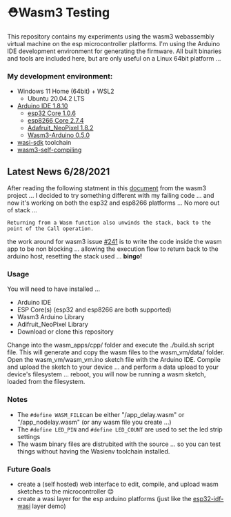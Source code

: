 # ⛑Wasm3 Testing #
This repository contains my experiments using the wasm3 webassembly virtual machine on the esp microcontroller platforms. I'm using the Arduino IDE development environment for generating the firmware. All built binaries and tools are included here, but are only useful on a Linux 64bit platform ...

### My development environment:
* Windows 11 Home (64bit) + WSL2 
  * Ubuntu 20.04.2 LTS 
* [Arduino IDE 1.8.10](https://github.com/arduino/arduino-ide)
  * [esp32 Core 1.0.6](https://github.com/espressif/arduino-esp32)
  * [esp8266 Core 2.7.4](https://github.com/esp8266/Arduino)
  * [Adafruit_NeoPixel 1.8.2](https://github.com/adafruit/Adafruit_NeoPixel) 
  * [Wasm3-Arduino 0.5.0](https://github.com/wasm3/wasm3-arduino)
* [wasi-sdk](https://github.com/WebAssembly/wasi-sdk) toolchain
* [wasm3-self-compiling](https://github.com/wasm3/wasm3-self-compiling)

## Latest News 6/28/2021
After reading the following statment in this [document](https://github.com/wasm3/wasm3/blob/main/docs/Interpreter.md#stack-usage) from the wasm3 project ... I decided to try something different with my failing code ... and now it's working on both the esp32 and esp8266 platforms ... No more out of stack ...

```Returning from a Wasm function also unwinds the stack, back to the point of the Call operation.```

the work around for wasm3 issue [#241](https://github.com/wasm3/wasm3/issues/241) is to write the code inside the wasm app to be non blocking ... allowing the execution flow to return back to the arduino host, resetting the stack used ... **bingo!** 

### Usage
You will need to have installed ...
* Arduino IDE
* ESP Core(s) (esp32 and esp8266 are both supported)
* Wasm3 Arduino Library
* Adifruit_NeoPixel Library
* Download or clone this repository

Change into the wasm_apps/cpp/ folder and execute the ./build.sh script file. This will generate and copy the wasm files to the wasm_vm/data/ folder. Open the wasm_vm/wasm_vm.ino sketch file with the Arduino IDE. Compile and upload the sketch to your device ... and perform a data upload to your device's filesystem ... reboot, you will now be running a wasm sketch, loaded from the filesystem.

### Notes
* The `#define WASM_FILE`can be either "/app_delay.wasm" or "/app_nodelay.wasm" (or any wasm file you create ...)
* The `#define LED_PIN` and `#define LED_COUNT` are used to set the led strip settings
* The wasm binary files are distrubited with the source ... so you can test things without having the Wasienv toolchain installed.

### Future Goals
* create a (self hosted) web interface to edit, compile, and upload wasm sketches to the microcontroller 😊
* create a wasi layer for the esp arduino platforms (just like the [esp32-idf-wasi](https://github.com/wasm3/wasm3/tree/main/platforms/embedded/esp32-idf-wasi) layer demo)
